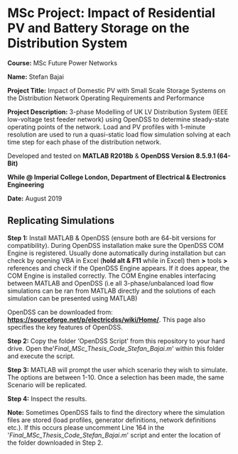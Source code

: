 # MSc Project: Impact of Residential PV and Battery Storage on the Distribution System

**Course:** MSc Future Power Networks 

**Name:** Stefan Bajai

**Project Title:** Impact of Domestic PV with Small Scale Storage Systems on the Distribution Network Operating Requirements and Performance

**Project Description:** 3-phase Modelling of UK LV Distribution System (IEEE low-voltage test feeder network) using OpenDSS to determine steady-state operating points of the network. Load and PV profiles with 1-minute resolution are used to run a quasi-static load flow simulation solving at each time step for each phase of the distribution network.

Developed and tested on **MATLAB R2018b** & **OpenDSS Version 8.5.9.1 (64-Bit)**

**While @ Imperial College London, 
 Department of Electrical & Electronics Engineering**

**Date:** August 2019

## Replicating Simulations

**Step 1:** Install MATLAB & OpenDSS (ensure both are 64-bit versions for compatibility). During OpenDSS installation make sure the OpenDSS COM Engine is registered. Usually done automatically during installation but can check by opening VBA in Excel (**hold alt & F11** while in Excel) then **>** tools **>** references and check if the OpenDSS Engine appears. If it does appear, the COM Engine is installed correctly. The COM Engine enables interfacing between MATLAB and OpenDSS (i.e all 3-phase/unbalanced load flow simulations can be ran from MATLAB directly and the solutions of each simulation can be presented using MATLAB)

OpenDSS can be downloaded from: **https://sourceforge.net/p/electricdss/wiki/Home/**. This page also specifies the key features of OpenDSS.

**Step 2:** Copy the folder ‘OpenDSS Script’  from this repository to your hard drive. Open the'*Final_MSc_Thesis_Code_Stefan_Bajai.m*' within this folder and execute the script. 

**Step 3:** MATLAB will prompt the user which scenario they wish to simulate. The options are between 1-10. Once a selection has been made, the same Scenario will be replicated.

**Step 4:** Inspect the results. 

**Note:** Sometimes OpenDSS fails to find the directory where the simulation files are stored (load profiles, generator definitions, network definitions etc.). If this occurs please uncomment Line 164 in the '*Final_MSc_Thesis_Code_Stefan_Bajai.m*' script and enter the location of the folder downloaded in Step 2.


